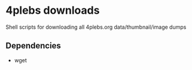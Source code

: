# 4plebs downloads
Shell scripts for downloading all 4plebs.org data/thumbnail/image dumps

## Dependencies
* wget
